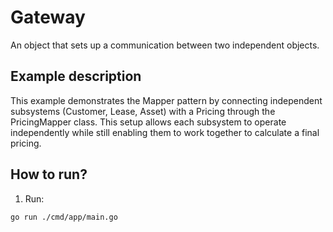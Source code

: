 # Gateway

An object that sets up a communication between two independent objects.

## Example description

This example demonstrates the Mapper pattern by connecting independent subsystems (Customer, Lease, Asset) with a Pricing through the PricingMapper class. This setup allows each subsystem to operate independently while still enabling them to work together to calculate a final pricing.

## How to run?

1. Run:

```
go run ./cmd/app/main.go
```
